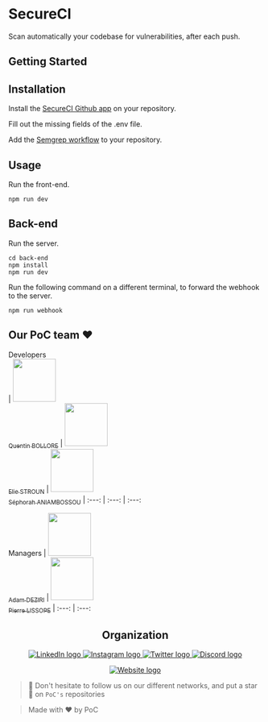 # SecureCI

Scan automatically your codebase for vulnerabilities, after each push.

## Getting Started

## Installation

Install the [SecureCI Github app](https://github.com/apps/secureci-app) on your repository.

Fill out the missing fields of the .env file.

Add the [Semgrep workflow](./back-end/semgrep-workflow/semgrep.yml) to your repository.

## Usage

Run the front-end.
```
npm run dev
```

## Back-end

Run the server.
```
cd back-end
npm install
npm run dev
```

Run the following command on a different terminal, to forward the webhook to the server.
```
npm run webhook
```

## Our PoC team ❤️

Developers  
| [<img src="https://github.com/quentinbol.png?size=85" width=85><br><sub>Quentin BOLLORE</sub>](https://github.com/quentinbol) | [<img src="https://github.com/eliestroun14.png?size=85" width=85><br><sub>Elie STROUN</sub>](https://github.com/eliestroun14) | [<img src="https://github.com/sephorah.png?size=85" width=85><br><sub>Séphorah ANIAMBOSSOU</sub>](https://github.com/sephorah)
| :---: | :---: | :---:

Managers
| [<img src="https://github.com/adamdeziri.png?size=85" width=85><br><sub>Adam DEZIRI</sub>](https://github.com/adamdeziri) | [<img src="https://github.com/pierrelissope.png?size=85" width=85><br><sub>Pierre LISSOPE</sub>](https://github.com/pierrelissope)
| :---: | :---:

<h2 align=center>
Organization
</h2>

<p align='center'>
    <a href="https://www.linkedin.com/company/pocinnovation/mycompany/">
        <img src="https://img.shields.io/badge/LinkedIn-0077B5?style=for-the-badge&logo=linkedin&logoColor=white" alt="LinkedIn logo">
    </a>
    <a href="https://www.instagram.com/pocinnovation/">
        <img src="https://img.shields.io/badge/Instagram-E4405F?style=for-the-badge&logo=instagram&logoColor=white" alt="Instagram logo"
>
    </a>
    <a href="https://twitter.com/PoCInnovation">
        <img src="https://img.shields.io/badge/Twitter-1DA1F2?style=for-the-badge&logo=twitter&logoColor=white" alt="Twitter logo">
    </a>
    <a href="https://discord.com/invite/Yqq2ADGDS7">
        <img src="https://img.shields.io/badge/Discord-7289DA?style=for-the-badge&logo=discord&logoColor=white" alt="Discord logo">
    </a>
</p>
<p align=center>
    <a href="https://www.poc-innovation.fr/">
        <img src="https://img.shields.io/badge/WebSite-1a2b6d?style=for-the-badge&logo=GitHub Sponsors&logoColor=white" alt="Website logo">
    </a>
</p>

> 🚀 Don't hesitate to follow us on our different networks, and put a star 🌟 on `PoC's` repositories

> Made with ❤️ by PoC
